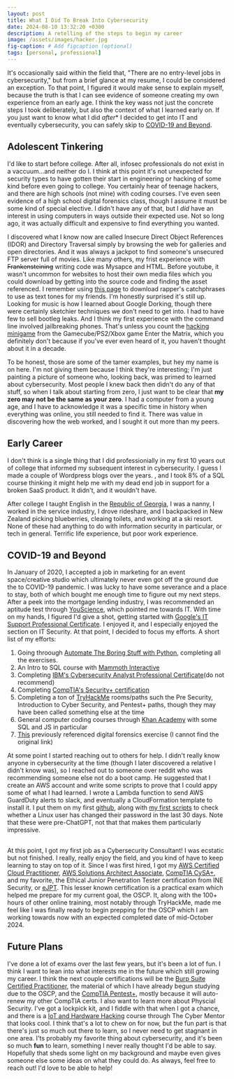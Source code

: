 ```yaml
---
layout: post
title: What I Did To Break Into Cybersecurity
date: 2024-08-10 13:32:20 +0300
description: A retelling of the steps to begin my career
image: /assets/images/hacker.jpg
fig-caption: # Add figcaption (optional)
tags: [personal, professional]
---
```


 It's occasionally said within the field that, "There are no entry-level jobs in cybersecurity," but from a brief glance at my resume, I could be considered an exception. To that point, I figured it would make sense to explain myself, because the truth is that I can see evidence of someone creating my own experience from an early age. I think the key wass not just the concrete steps I took deliberately, but also the context of what I learned early on. If you just want to know what I did *after** I decided to get into IT and eventually cybersecurity, you can safely skip to [COVID-19 and Beyond](https://cagrigsby.github.io/2024/08/10/break-into-cybersecurity.html#COVID-19-and-beyond). 

## Adolescent Tinkering
I'd like to start before college. After all, infosec professionals do not exist in a vaccuum...and neither do I. I think at this point it's not unexpected for security types to have gotten their start in engineering or hacking of some kind before even going to college. You certainly hear of teenage hackers, and there are high schools (not mine) with coding courses. I've even seen evidence of a high school digital forensics class, though I assume it must be some kind of special elective. I didn't have any of that, but I *did* have an interest in using computers in ways outside their expected use. Not so long ago, it was actually difficult and expensive to find everything you wanted. 

I discovered what I know now are called Insecure Direct Object References (IDOR) and Directory Traversal simply by browsing the web for galleries and open directories. And it was always a jackpot to find someone's unsecured FTP server full of movies. Like many others, my frist experience with ~~Frankensteining~~ writing code was Mysapce and HTML. Before youtube, it wasn't uncommon for websites to host their own media files which you could download by getting into the source code and finding the asset referenced. I remember using [this page](http://www.therapboard.com/) to download rapper's catchphrases to use as text tones for my friends. I'm honestly surprised it's still up. Looking for music is how I learned about Google Dorking, though there were certainly sketchier techniques we don't need to get into. I had to have few to sell bootleg leaks. And I think my first experience with the command line involved jailbreaking phones. That's unless you count the [hacking minigame](https://www.youtube.com/watch?v=2jNH1e3akjg) from the Gamecube/PS2/Xbox game Enter the Matrix, which you definitely don't because if you've ever even heard of it, you haven't thought about it in a decade. 

To be honest, those are some of the tamer examples, but hey my name is on here. I'm not giving them because I think they're interesting; I'm just painting a picture of someone who, looking back, was primed to learned about cybersecurity. Most people I knew back then didn't do any of that stuff, so when I talk about starting from zero, I just want to be clear that **my zero may not be the same as your zero**. I had a computer from a young age, and I have to acknowledge it was a specific time in history when everything was online, you still needed to find it. There was value in discovering how the web worked, and I sought it out more than my peers. 

## Early Career
I don't think is a single thing that I did professionially in my first 10 years out of college that informed my subsequent interest in cybersecurity. I guess I made a couple of Wordpress blogs over the years. , and I took 8% of a SQL course thinking it might help me with my dead end job in support for a broken SaaS product. It didn't, and it wouldn't have. 

After college I taught English in the [Republic of Georgia](https://en.wikipedia.org/wiki/Georgia_(country)), I was a nanny, I worked in the service industry, I drove rideshare, and I backpacked in New Zealand picking blueberries, cleaing toilets, and working at a ski resort. None of these had anything to do with information security in particular, or tech in general. Terrific life experience, but poor work experience. 

## COVID-19 and Beyond
In January of 2020, I accepted a job in marketing for an event space/creative studio which ultimately never even got off the ground due the to COVID-19 pandemic. I was lucky to have some severance and a place to stay, both of which bought me enough time to figure out my next steps. After a peek into the mortgage lending industry, I was recommended an aptitude test through [YouScience](https://www.youscience.com/buy-now/), which pointed me towards IT. With time on my hands, I figured I'd give a shot, getting started with [Google's IT Support Professional Certificate](https://www.coursera.org/professional-certificates/google-it-support). I enjoyed it, and I especially enjoyed the section on IT Security. At that point, I decided to focus my efforts. A short list of my efforts:

1. Going throough [Automate The Boring Stuff with Python](https://automatetheboringstuff.com/), completing all the exercises. 
2. An Intro to SQL course with [Mammoth Interactive](https://training.mammothinteractive.com/)
3. Completing [IBM's Cybersecurity Analyst Professional Certificate](https://www.coursera.org/professional-certificates/ibm-cybersecurity-analyst)(do not recommend)
4. Completing [CompTIA's Security+ certification](https://www.comptia.org/certifications/security)
5. Completing a ton of [TryHackMe](https://tryhackme.com/p/grica421) rooms/paths such the Pre Security, Introduction to Cyber Security, and Pentest+ paths, though they may have been called something else at the time
6. General computer coding courses through [Khan Academy](https://www.khanacademy.org/) with some SQL and JS in particular
7. [This](https://github.com/PIVOT-Project/DigitalForensicsChallenge) previously referenced digital forensics exercise (I cannot find the original link)

At some point I started reaching out to others for help. I didn't really know anyone in cybersecurity at the time (though I later discovered a relative I didn't know was), so I reached out to someone over reddit who was recommending someone else not do a boot camp. He suggested that I create an AWS account and write some scripts to prove that I could appy some of what I had learned. I wrote a Lambda function to send AWS GuardDuty alerts to slack, and eventually a CloudFormation template to install it. I put them on my first [github](https://github.com/cagrigsby/guardduty2slack), along with [my first scripts](https://github.com/cagrigsby/my-first-scripts) to check whether a Linux user has changed their password in the last 30 days. Note that these were pre-ChatGPT, not that that makes them particularly impressive. 

##
At this point, I got my first job as a Cybersecurity Consultant! I was ecstatic but not finished. I really, really enjoy the field, and you kind of have to keep learning to stay on top of it. Since I was first hired, I got my [AWS Certified Cloud Practitioner](https://aws.amazon.com/certification/certified-cloud-practitioner/), [AWS Solutions Architect Associate](https://aws.amazon.com/certification/certified-solutions-architect-associate/), [CompTIA CySA+](https://www.comptia.org/certifications/cybersecurity-analyst), and my favorite, the Ethical Junior Penetration Tester certification from INE Security, or [eJPT](https://security.ine.com/certifications/ejpt-certification/). This lesser known certification is a practical exam which helped me prepare for my current goal, the OSCP. It, along with the 100+ hours of other online training, most notably through TryHackMe, made me feel like I was finally ready to begin prepping for the OSCP which I am working towards now with an expected completed date of mid-October 2024. 

## Future Plans
I've done a lot of exams over the last few years, but it's been a lot of fun. I think I want to lean into what interests me in the future which still growing my career. I think the next couple certifications will be the [Burp Suite Certified Practitioner](https://portswigger.net/web-security/certification), the material of which I have already begun studying due to the OSCP, and the [CompTIA Pentest+](https://www.comptia.org/certifications/pentest), mostly because it will auto-renew my other CompTIA certs. I also want to learn more about Physcial Security. I've got a lockpick kit, and I fiddle with that when I got a chance, and there is a [IoT and Hardware Hacking](https://academy.tcm-sec.com/p/beginner-s-guide-to-iot-and-hardware-hacking) course through The Cyber Mentor that looks cool. I think that's a lot to chew on for now, but the fun part is that there's just so much out there to learn, so I never need to get stagnant in one area. I'ts probably my favorite thing about cybersecurity, and it's been so much **fun** to learn, something I never really thought I'd be able to say. Hopefully that sheds some light on my background and maybe even gives someone else some ideas on what they could do. As always, feel free to reach out! I'd love to be able to help!